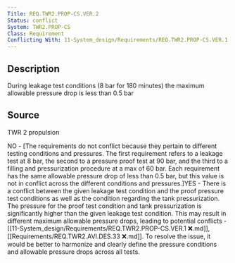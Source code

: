 ```yaml
---
Title: REQ.TWR2.PROP-CS.VER.2
Status: conflict
System: TWR2.PROP-CS
Class: Requirement
Conflicting With: 11-System_design/Requirements/REQ.TWR2.PROP-CS.VER.1 ❌.md
---
```


## Description

During leakage test conditions (8 bar for 180 minutes) the maximum allowable pressure drop is less than 0.5 bar

## Source

TWR 2 propulsion


NO - [The requirements do not conflict because they pertain to different testing conditions and pressures. The first requirement refers to a leakage test at 8 bar, the second to a pressure proof test at 90 bar, and the third to a filling and pressurization procedure at a max of 60 bar. Each requirement has the same allowable pressure drop of less than 0.5 bar, but this value is not in conflict across the different conditions and pressures.]YES - There is a conflict between the given leakage test condition and the proof pressure test conditions as well as the condition regarding the tank pressurization. The pressure for the proof test condition and tank pressurization is significantly higher than the given leakage test condition. This may result in different maximum allowable pressure drops, leading to potential conflicts - [[11-System_design/Requirements/REQ.TWR2.PROP-CS.VER.1 ❌.md]], [[Requirements/REQ.TWR2.AVI.DES.33  ❌.md]]. To resolve the issue, it would be better to harmonize and clearly define the pressure conditions and allowable pressure drops across all tests.